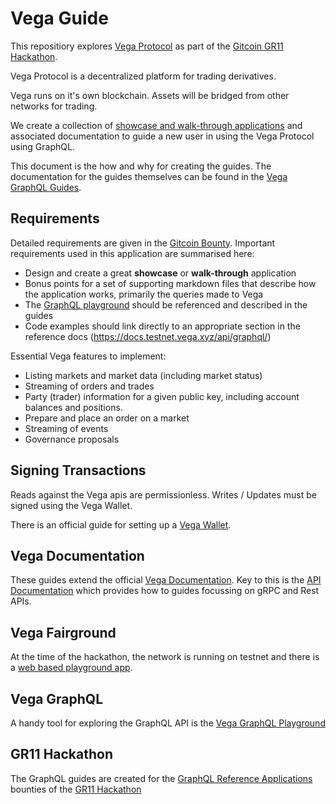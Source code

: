 # Vega Guide

This repositiory explores [Vega Protocol](https://vega.xyz/) as part of the [Gitcoin GR11 Hackathon](https://gitcoin.co/issue/vegaprotocol/bounties/11/100026491).

Vega Protocol is a decentralized platform for trading derivatives.

Vega runs on it's own blockchain. Assets will be bridged from other networks for trading.

We create a collection of [showcase and walk-through applications](https://github.com/ben-razor/vega-guide/tree/main/GraphQL-Guides) and associated documentation to guide a new user in using the Vega Protocol using GraphQL.

This document is the how and why for creating the guides. The documentation for the guides themselves can be found in the [Vega GraphQL Guides](https://github.com/ben-razor/vega-guide/tree/main/GraphQL-Guides).

## Requirements

Detailed requirements are given in the [Gitcoin Bounty](https://gitcoin.co/issue/vegaprotocol/bounties/11/100026491). Important requirements used in this application are summarised here:

* Design and create a great **showcase** or **walk-through** application
* Bonus points for a set of supporting markdown files that describe how the application works, primarily the queries made to Vega
* The [GraphQL playground](https://lb.testnet.vega.xyz/playground) should be referenced and described in the guides
* Code examples should link directly to an appropriate section in the reference docs (https://docs.testnet.vega.xyz/api/graphql/)

Essential Vega features to implement:

- Listing markets and market data (including market status)
- Streaming of orders and trades
- Party (trader) information for a given public key, including account balances and positions.
- Prepare and place an order on a market
- Streaming of events
- Governance proposals

## Signing Transactions

Reads against the Vega apis are permissionless. Writes / Updates must be signed using the Vega Wallet.

There is an official guide for setting up a [Vega Wallet](https://docs.fairground.vega.xyz/docs/wallet/getting-started/).

## Vega Documentation

These guides extend the official [Vega Documentation](https://docs.fairground.vega.xyz/docs). Key to this is the [API Documentation](https://docs.fairground.vega.xyz/docs/apis/) which provides how to guides focussing on gRPC and Rest APIs.

## Vega Fairground

At the time of the hackathon, the network is running on testnet and there is a [web based playground app](https://fairground.wtf/).

## Vega GraphQL

A handy tool for exploring the GraphQL API is the [Vega GraphQL Playground](https://lb.testnet.vega.xyz/playground)

## GR11 Hackathon

The GraphQL guides are created for the [GraphQL Reference Applications](https://gitcoin.co/issue/vegaprotocol/bounties/11/100026491) bounties of the [GR11 Hackathon](https://gitcoin.co/hackathon/gr11/)
